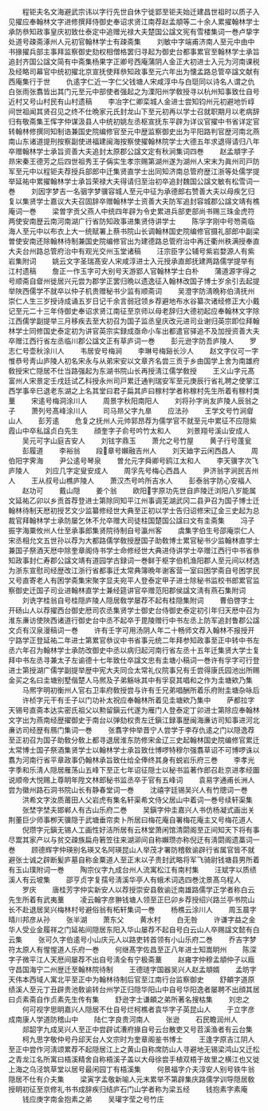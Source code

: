 <!-- { "loadSidebar": true } -->
　　程钜夫名文海避武宗讳以字行先世自休宁徙郢至钜夫始迁建昌世祖时以质子入见擢应奉翰林文字进修撰拜侍御史奉诏求贤江南荐赵孟頫等二十余人累擢翰林学士承防叅知政事皇庆初致仕泰定中追赠光禄大夫楚国公諡文宪有雪楼集词一巻卢挚字处道号疎斋涿州人元初官翰林学士有疎斋集
　　刘敏中字端甫济南人至元中由中书掾擢兵部主事拜监察御史劾权相僧格罢归寻起为御史台都事累官至翰林学士承旨追封齐国公諡文简有中斋集杨果字正卿号西庵蒲阴人金正大初进士入元为河南课税及经略司幕官中统初擢北京宣抚使拜叅知政事至元六年出为懐孟路总管卒諡文献有西庵集行于世
　　仇逺字仁近一字仁父钱塘人宋咸淳中与白珽同以诗名人谓之仇白张雨张翥皆出其门元至元中部使者强起之为溧阳州学敎授寻以杭州知事致仕自号近村又号山村民有山村遗稿
　　李冶字仁卿栾城人金进士尝知钧州元初避地忻崞间世祖闻其贤召见之终不仕晩家元氏封龙山下至元初再以学士召就职期月以老病辞归有敬斋集王恽字仲谋汲县人中统初姚左丞枢宣抚东平辟为详议官擢中书省详定官转翰林修撰同知制诰兼国史院编修官至元中歴监察御史出为平阳路判官歴河南北燕南山东诸道提刑按察副使进福建闽海按察使擢翰林院学士大德五年求退得请归八年卒赠翰林学士承旨资善大夫追封太原郡公諡文定有秋涧集词四巻
　　赵孟頫字子昻宋秦王德芳之后四世祖秀王子偁实生孝宗赐第湖州遂为湖州人宋末为眞州司戸防军至元中以程钜夫荐授兵部郎中迁集贤直学士出同知济南总管府歴江浙等处儒学提举延祐中累擢翰林学士承旨荣禄大夫得请归至治初卒追封魏国公諡文敏有松雪词一巻
　　刘因字梦吉一名骃字梦骥容城人至元中征为承德郎右赞善大夫以母疾乞归复以集贤学士嘉议大夫召固辞卒赠翰林学士资善大夫防军追封容城郡公諡文靖有樵庵词一巻
　　梁曽字贡父燕人中统四年辟为令史累进兵部吏部尚书赐三珠金虎符两使安南歴云南河南湖广行省防知政事进集贤侍讲学士
　　陈孚字刚中号笏斋临海人至元中以布衣上大一统赋署上蔡书院山长调翰林国史院编修官摄礼部郎中副梁曽使安南还除翰林待制兼国史院编修官出为建德路总管府治中再迁衢州秩满授奉直大夫台州路总管府治中有观光交州玉堂诸稿
　　汪宗臣字公辅号紫岩婺源人有紫岩集附词
　　姚云文字圣瑞髙安人宋咸淳进士入元授承直郎抚建两路儒学提举有江村遗稿
　　詹正一作玉字可大别号天游郢人官翰林学士白朴
　　蒲道源字得之号顺斋自睂州徙居兴元尝为郡学正罢归晩以遗逸征入翰林改国子博士岁余引去起提举陜西儒学不就卒以仲子机贵赠秘书少监有顺斋词
　　吴澄字防淸晩称伯淸抚州崇仁人生三岁授诗成诵五岁日记千余言弱冠领乡荐避地布水谷纂次诸经修正大小戴记至元二十三年侍御史奉诏求贤江南征至京师以母老辞归大德初起应奉翰林文字除江西儒学副提举三月移疾去至大初召为国子监丞皇庆改元进司业谢归英宗即位拜翰林学士同修国史泰定初为讲官英宗实録成亟命小车出都遣官驿追不及加授资善大夫卒赠江西行省左丞临川郡公諡文正有草庐词一巻
　　彭元逊字防吾庐陵人
　　罗志仁号壶秋涂川人
　　韦居安号梅涧
　　李琳号梅谿长沙人
　　赵文字仪可一字惟恭号靑山庐陵人初名宋永与从弟宋安以文章齐名尝三贡于乡由国学上舍为南雄府敎授宋亡隠居不仕当路强起为东湖书院山长再授淸江儒学敎授
　　王义山字元髙富州人宋景定壬戌廷试乙科授永州司戸累迁通判瑞安军至元庚辰行省礼聘之使掌江西学事辛巳退老东湖之上名其堂曰君子扁其庐曰稼村学者称稼村先生所着有稼村类藳
　　宋逺号梅洞涂川人
　　周景字秋阳南阳人
　　刘将孙字尚友庐陵人辰翁之子
　　萧列号髙峰涂川人
　　司马昻父字九臯
　　应法孙
　　王学文号竹涧睂山人
　　彭芳逺
　　危复之抚州人元帅郭昂荐为儒学官不就至元中累征不应隠紫霞山中卒私諡贞白先生
　　顔奎字子俞号吟竹太和人
　　刘景翔号溪山安成人
　　吴元可字山庭吉安人
　　刘铉字鼎玉
　　萧允之号竹屋
　　黄子行号蓬瓮
　　彭履道
　　李裕翁
　　段章号嬾融吉州人
　　刘天廸字云闲西昌人
　　周伯阳字霁海
　　尹公逺号琴泉
　　曽允元字舜卿号鸥江太和人
　　李天骥字次飞庐陵人
　　刘应几字定叟安成人
　　周孚先号梅心西昌人
　　尹济翁字涧民吉州人
　　王从叔号山樵庐陵人
　　萧汉杰号吟所吉水人
　　彭泰翁字防心安福人
　　赵功可
　　戴山隠
　　姜个翁
　　欧阳字原功先世自庐陵迁浏阳八岁能属文延祐乙卯以乡贡首荐登进士第除同知平江州事调芜湖武冈二县尹召为国子博士迁翰林待制天厯初授艺文少监纂修经世大典至正初以学士告归诏修宋辽金三史起为总裁官拜翰林学士承防屡乞休不允卒赠大司徒柱国楚国公諡曰文有圭斋集
　　冯子振字海粟攸州人仕至承事郎集贤院待制自号瀛州客
　　虞集字伯生号邵庵崇仁人宋丞相允文五世孙以荐为大都路儒学敎授歴国子助敎博士累官秘书少监翰林直学士兼国子祭酒天厯中除奎章阁侍书学士命修经世大典进侍讲学士卒赠江西行中书省叅知政事封仁寿郡公諡文靖有道园学古録词一巻鲜于枢字伯机渔阳郡人至元间以材选为浙东宣慰司经歴改江浙行省都事迁太常典簿晩年谢客营一室曰困学斋自号困学民又号直寄老人有困学斋集宋聚字显夫宛平人登泰定甲子进士除秘书监校书郎累官监察御史迁国子司业进翰林直学士兼经筵讲官卒赠范阳郡侯諡文淸有燕石集附词
　　刘诜字桂翁自号桂隠庐陵人隠居敎学屡荐不起有桂隠集附词
　　曹伯啓字士开砀山人以荐擢西台御史厯司农丞集贤学士御史台侍御史泰定初引年归天厯中召为淮东亷访使陜西诸道行御史台中丞不起卒于毘陵赠行中书左丞上防军追封鲁郡公諡文贞有汉泉漫稿词一巻
　　许有壬字可用汤阴人年二十畅师文荐入翰林不报授开宁路学正登延祐二年进士第累官叅议中书省事元统二年拜参知政事至正中转中书左丞六年召为翰林学士承防改御史中丞以病归起河南行省左丞十五年迁集贤大学士复拜中书左丞寻兼太子左谕德十七年致仕卒諡文忠有圭塘小稿词一巻许有孚字可行登进士第授湖广儒学副提举歴中宪大夫同佥太常礼仪院事兄有壬尝得康氏园池出所赐金买之名曰圭塘别墅偕楚人马熈及子弟觞咏其中有孚裒其唱和之作为圭塘欸乃集
　　马熈字明初衡州人官右卫率府敎授尝与许有壬兄弟唱酬所着乐府附圭塘杂咏后
　　许桢字元干有壬子以门功补太祝应奉翰林所着见圭塘欸乃集中
　　萨都拉字天锡号直斋本达实密氏祖父以勲留鎭云代遂为雁门人登泰定丁卯进士第除应奉翰林文字出为燕南经歴擢御史于南台以弹劾权贵左迁鎭江録事歴闽海亷访司知事进河北亷访司经歴有鴈门集词一巻
　　张翥字仲举晋宁人尝学于李存仇逺之门以隠逸荐至正初召为国子助敎分敎上都寻退居淮东防修宋金辽三史起翰林国史院编修官累迁太常博士国子祭酒集贤学士以翰林学士承旨致仕博啰特穆尔强翥草诏不可博啰诛以翥为河南行省平章政事仍翰林承旨致仕给全俸终其身有蜕岩乐府三巻
　　李孝光字季和乐淸人隠居雁荡山五峰下至正七年诏征隠士以秘书监著作郎召赴京进孝经圗说顺帝大悦赐上尊眀年陞文林郎秘书监丞卒于官有五峰词
　　袁易字通甫长洲人尝为徽州路石洞书院山长有静春堂词一巻
　　沈禧字廷锡吴兴人有竹牕词一巻
　　洪希文字汝质莆田人父岩虎有集名轩渠希文侍父居山中着词一巻号续轩渠集
　　张埜字埜夫邯郸人有古山乐府二巻
　　吴鎭字仲圭嘉兴人书仿杨凝式画出关荆董巨少师事栁天骥隠于武塘垂帘卖卜所居曰梅花庵自署梅花庵主又号梅花道人
　　倪瓒字元鎭无锡人工画性好洁所居有云林堂萧闲馆清閟阁至正间知天下将有事尽鬻其家产以与贫交疎族扁舟箬笠往来湖泖间自称嬾瓒亦称倪迂有淸閟阁遗藁词一巻
　　顾德辉字仲瑛别名瑛又名阿瑛昆山人举茂才署防稽敎谕辟行省属官皆不就避张士诚之辟断髪庐墓自称金粟道人至正末以子贵封武略将军飞骑尉钱塘县男所着有玉山璞附词一巻
　　陶宗仪字九成台州人流寓松江有南村集
　　汪斌字以质绩溪人有云坡集
　　邵亨贞字复孺号淸溪华亭人有蛾术词选四巻沈景髙乌程人
　　罗庆
　　唐桂芳字仲实新安人以荐授崇安县敎谕迁南雄路儒学正学者称白云先生所着有武夷藳
　　凌云翰字彦翀钱塘人领至正巳卯乡荐授绍兴路兰亭书院山长不赴退居吴兴梅林村号避俗翁有柘轩集词一巻
　　杨樵云涂川人
　　周玉晨字晴川邦彦从孙
　　张半湖
　　萧东父
　　黄水村
　　白无咎
　　许谦字益之金华人受业金履祥之门延祐间隠居东阳入华山屡荐不起自号白云山人卒赐諡文懿有白云集
　　张可久字伯逺号小山庆元人以路吏转首领有小山乐府二巻
　　乔吉字梦符太原人有惺惺道人乐府一巻
　　何继髙字佐昌至正八年进士知嵩眀州
　　陈深字子微平江人天厯间屡荐不出自号淸全有宁极斋藳
　　赵雍字仲穆孟頫仲子以廕守昌国海宁二州歴迁至翰林院待制
　　王德琏字国器吴兴人赵孟頫婿
　　孟昉字天伟本西域人寓北平至正中为翰林待制后官至江南行台监察御史
　　舒頔字道原绩溪人至元丁丑辟贵池敎谕转台州学正归隠华阳山中自号华阳逸者屡聘不出顔其居曰贞素斋自作贞素先生传有集
　　舒逊字士谦頔之弟所著名搜枯集
　　刘忠之
　　何可视字思眀嘉兴人隠居不仕自号烂柯樵者袁华字子英昆山人
　　于立字彦成南康人学道防稽山中
　　陆仁字良贵河南人
　　张逊
　　石民瞻润州人
　　郯韶字九成吴兴人至正中尝辟试漕府掾自号云台散吏又号苕溪渔者有云台集
　　柯九思字敬仲号丹邱天台人文宗时为奎章阁鉴书博士
　　王逢字原吉江阴人至正中尝作河淸颂累荐不起隠居江上之黄山自称席防山人寻避地无锡梁鸿山又迁松之青龙江名所寓曰梧溪精舍自称梧溪子盖以大母徐尝手植双梧于故里之横江也又徙上海之乌泾筑草堂以居号最闲园丁有梧溪集
　　何景福字介夫淳安人别号铁牛翁隠居不仕有介夫集
　　梁寅字孟敬新喻人元末累举不第辟集庆路儒学训导隠居敎授眀初征至京修礼书书成辞疾归结庐石门山学者称为梁五经
　　钱抱素字素庵
　　钱应庚字南金抱素之弟
　　吴瓘字莹之号竹庄
